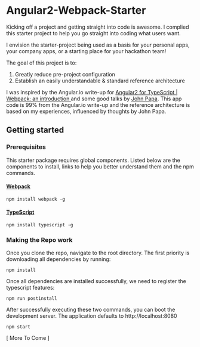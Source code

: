 # Angular2-Webpack-Starter
Kicking off a project and getting straight into code is awesome.  I complied this starter project to help you go straight into coding what users want.

I envision the starter-project being used as a basis for your personal apps, your company apps, or a starting place for your hackathon team!

The goal of this project is to:

1. Greatly reduce pre-project configuration
2. Establish an easily understandable & standard reference architecture

I was inspired by the Angular.io write-up for [Angular2 for TypeScript | Webpack: an introduction
](https://angular.io/docs/ts/latest/guide/webpack.html) and some good talks by [John Papa](https://github.com/johnpapa).  This app code is 99% from the Angular.io write-up and the reference architecture is based on my experiences, influenced by thoughts by John Papa.

## Getting started
### Prerequisites 
This starter package requires global components.  Listed below are the components to install, links to help you better understand them and the npm commands.

#### [Webpack](http://webpack.github.io/docs/)
```
npm install webpack -g
```
#### [TypeScript](https://www.typescriptlang.org/)
```
npm install typescript -g
```

### Making the Repo work
Once you clone the repo, navigate to the root directory.  The first priority is downloading all dependencies by running:
```
npm install 
```
Once all dependencies are installed successfully, we need to register the typescript features:
```
npm run postinstall
```
After successfully executing these two commands, you can boot the development server.  The application defaults to http://localhost:8080
```
npm start
```

[ More To Come ]
